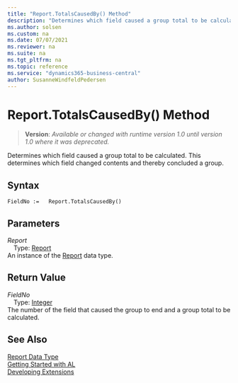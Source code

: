 ```yaml
---
title: "Report.TotalsCausedBy() Method"
description: "Determines which field caused a group total to be calculated."
ms.author: solsen
ms.custom: na
ms.date: 07/07/2021
ms.reviewer: na
ms.suite: na
ms.tgt_pltfrm: na
ms.topic: reference
ms.service: "dynamics365-business-central"
author: SusanneWindfeldPedersen
---
```

[//]: # (START>DO_NOT_EDIT)
[//]: # (IMPORTANT:Do not edit any of the content between here and the END>DO_NOT_EDIT.)
[//]: # (Any modifications should be made in the .xml files in the ModernDev repo.)
# Report.TotalsCausedBy() Method
> **Version**: _Available or changed with runtime version 1.0 until version 1.0 where it was deprecated._

Determines which field caused a group total to be calculated. This determines which field changed contents and thereby concluded a group.


## Syntax
```AL
FieldNo :=   Report.TotalsCausedBy()
```

## Parameters
*Report*  
&emsp;Type: [Report](report-data-type.md)  
An instance of the [Report](report-data-type.md) data type.  

## Return Value
*FieldNo*  
&emsp;Type: [Integer](../integer/integer-data-type.md)  
The number of the field that caused the group to end and a group total to be calculated.


[//]: # (IMPORTANT: END>DO_NOT_EDIT)
## See Also
[Report Data Type](report-data-type.md)  
[Getting Started with AL](../../devenv-get-started.md)  
[Developing Extensions](../../devenv-dev-overview.md)